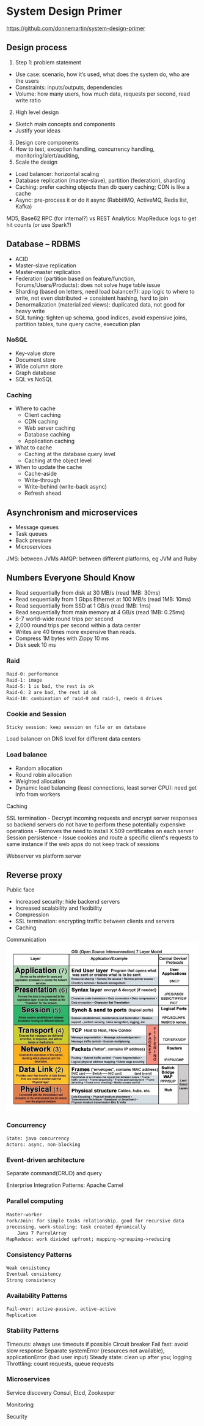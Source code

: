 System Design Primer
=========================
https://github.com/donnemartin/system-design-primer

## Design process
1.	Step 1: problem statement
 - Use case: scenario, how it’s used, what does the system do, who are the users
 - Constraints:  inputs/outputs, dependencies
 - Volume: how many users, how much data, requests per second, read write ratio
2.	High level design
  - Sketch main concepts and components
  - Justify your ideas
3.	Design core components
4.	How to test, exception handling, concurrency handling, monitoring/alert/auditing, 
5.	Scale the design
  - Load balancer: horizontal scaling
  - Database replication (master-slave), partition (federation), sharding
  - Caching: prefer caching objects than db query caching; CDN is like a cache
  - Async: pre-process it or do it async (RabbitMQ, ActiveMQ, Redis list, Kafka)

MD5, Base62
RPC (for internal?) vs REST
Analytics: MapReduce logs to get hit counts (or use Spark?)


## Database – RDBMS
- ACID
- Master-slave replication
- Master-master replication
- Federation (partition based on feature/function, Forums/Users/Products): does not solve huge table issue
- Sharding (based on letters, need load balancer?): app logic to where to write, not even distributed -> consistent hashing, hard to join
- Denormalization (materialized views): duplicated data, not good for heavy write
- SQL tuning: tighten up schema, good indices, avoid expensive joins, partition tables, tune query cache, execution plan
	


### NoSQL
- Key-value store
- Document store
- Wide column store
- Graph database
- SQL vs NoSQL


### Caching
- Where to cache
    - Client caching
    - CDN caching
    - Web server caching
    - Database caching
    - Application caching
- What to cache
    - Caching at the database query level
    - Caching at the object level
- When to update the cache
    - Cache-aside
    - Write-through
    - Write-behind (write-back async)
    - Refresh ahead


## Asynchronism and microservices
- Message queues
- Task queues
- Back pressure
- Microservices

JMS: between JVMs
AMQP: between different platforms, eg JVM and Ruby


## Numbers Everyone Should Know
- Read sequentially from disk at 30 MB/s (read 1MB: 30ms)
- Read sequentially from 1 Gbps Ethernet at 100 MB/s (read 1MB: 10ms)
- Read sequentially from SSD at 1 GB/s (read 1MB: 1ms)
- Read sequentially from main memory at 4 GB/s (read 1MB: 0.25ms)
- 6-7 world-wide round trips per second
- 2,000 round trips per second within a data center
- Writes are 40 times more expensive than reads.
- Compress 1M bytes with Zippy 10 ms
- Disk seek 10 ms

### Raid
	Raid-0: performance
	Raid-1: image
	Raid-5: 1 is bad, the rest is ok
	Raid-6: 2 are bad, the rest id ok
	Raid-10: combination of raid-0 and raid-1, needs 4 drives

### Cookie and Session
	Sticky session: keep session on file or on database
	
Load balancer on DNS level for different data centers

### Load balance
- Random allocation
- Round robin allocation
- Weighted allocation
- Dynamic load balancing (least connections, least server CPU): need get info from workers

Caching

SSL termination - Decrypt incoming requests and encrypt server responses so backend servers do not have to perform these potentially expensive operations
    - Removes the need to install X.509 certificates on each server
Session persistence - Issue cookies and route a specific client's requests to same instance if the web apps do not keep track of sessions

Webserver vs platform server


## Reverse proxy
Public face
- Increased security: hide backend servers
- Increased scalability and flexibility
- Compression
- SSL termination: encrypting traffic between clients and servers
- Caching

Communication
![OSI 7 Layer Model](data/OSI_7layer.jpg)



### Concurrency
	State: java concurrency
	Actors: async, non-blocking


### Event-driven architecture

Separate command(CRUD) and query 

Enterprise Integration Patterns: Apache Camel


### Parallel computing
	Master-worker
	Fork/Join: for simple tasks relationship, good for recursive data processing, work-stealing; task created dynamically
		Java 7 ParrelArray
	MapReduce: work divided upfront; mapping->grouping->reducing

### Consistency Patterns
	Weak consistency
	Eventual consistency
	Strong consistency

### Availability Patterns
	Fail-over: active-passive, active-active
	Replication

### Stability Patterns
Timeouts: always use timeouts if possible
Circuit breaker
Fail fast: avoid slow response
	Separate systemError (resources not available), applicationError (bad user input)
Steady state: clean up after you; logging
Throttling: count requests, queue requests

### Microservices

Service discovery
	Consul, Etcd, Zookeeper

Monitoring


Security
